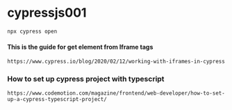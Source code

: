 # cypressjs001

```
npx cypress open
```

#### This is the guide for get element from Iframe tags

```
https://www.cypress.io/blog/2020/02/12/working-with-iframes-in-cypress
```

### How to set up cypress project with typescript

```
https://www.codemotion.com/magazine/frontend/web-developer/how-to-set-up-a-cypress-typescript-project/
```
